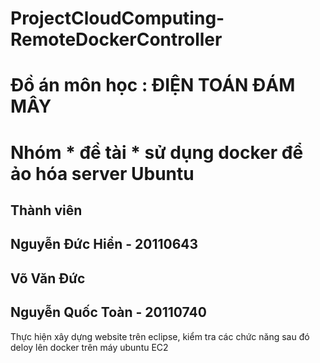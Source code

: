 # ProjectCloudComputing-RemoteDockerController
# Đồ án môn học : ĐIỆN TOÁN ĐÁM MÂY
# Nhóm * đề tài * sử dụng docker để ảo hóa server Ubuntu

Thành viên
--------------------------
Nguyễn Đức Hiển - 20110643
--------------------------
Võ Văn Đức 
--------------------------
Nguyễn Quốc Toàn - 20110740
--------------------------
Thực hiện xây dựng website trên eclipse, kiểm tra các chức năng sau đó deloy lên docker trên máy ubuntu EC2
